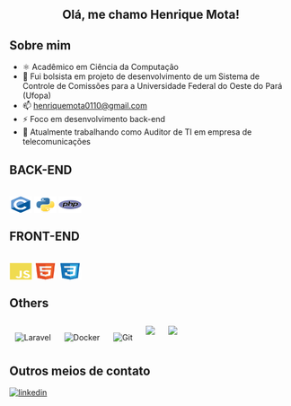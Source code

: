 <div align="center">
<h2> Olá, me chamo Henrique Mota!
</div> 

## Sobre mim
- ⚛️ Acadêmico em Ciência da Computação
- 🔭 Fui bolsista em projeto de desenvolvimento de um Sistema de Controle de Comissões para a Universidade Federal do Oeste do Pará (Ufopa)
- 📫 henriquemota0110@gmail.com
- ⚡ Foco em desenvolvimento back-end
- 🧰 Atualmente trabalhando como Auditor de TI em empresa de telecomunicações

 ## BACK-END
 <div style="display: inline_block"><br>
  <img align="center" alt="C" height="30" width="40" src="https://raw.githubusercontent.com/devicons/devicon/master/icons/c/c-original.svg">
  <img align="center" alt="Python" height="30" width="40" src="https://raw.githubusercontent.com/devicons/devicon/master/icons/python/python-original.svg">
  <img align="center" alt="PHP" height="30" width="40" src="https://raw.githubusercontent.com/devicons/devicon/master/icons/php/php-original.svg">
</div>

## FRONT-END
<div style="display: inline_block"><br>
  <img align="center" alt="JavaScript" height="30" width="40" src="https://raw.githubusercontent.com/devicons/devicon/master/icons/javascript/javascript-plain.svg">
  <img align="center" alt="HTML" height="30" width="40" src="https://raw.githubusercontent.com/devicons/devicon/master/icons/html5/html5-original.svg">
  <img align="center" alt="CSS" height="30" width="40" src="https://raw.githubusercontent.com/devicons/devicon/master/icons/css3/css3-original.svg">
 </div>
 

## Others
<div>  
<img style="margin: 10px" src="https://img.shields.io/badge/laravel-%23FF2D20.svg?style=for-the-badge&logo=laravel&logoColor=white" alt="Laravel" /> 
<img style="margin: 10px" src="https://img.shields.io/badge/docker-%230db7ed.svg?style=for-the-badge&logo=docker&logoColor=white" alt="Docker">
<img style="margin: 10px" src="https://img.shields.io/badge/git-%23F05033.svg?style=for-the-badge&logo=git&logoColor=white" alt="Git" />
<img style="margin: 10px" src="https://shields.io/badge/MySQL-lightgrey?logo=mysql&style=plastic&logoColor=white&labelColor=blue" />
<img style="margin: 10px" src="https://img.shields.io/badge/-MongoDB-13aa52?style=for-the-badge&logo=mongodb&logoColor=white" />
</div>
 
## Outros meios de contato  

<div>
<a href="www.linkedin.com/in/henrique-mota-413277209" target="_blank">
<img src=https://img.shields.io/badge/linkedin-%231E77B5.svg?&style=for-the-badge&logo=linkedin&logoColor=white alt=linkedin style="margin-bottom: 5px;" />
</a>
</div> 

<br/>
